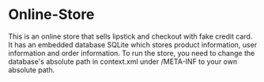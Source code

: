 # Online-Store
This is an online store that sells lipstick and checkout with fake credit card. It has an embedded database SQLite which stores product information, user information and order information. To run the store, you need to change the database's absolute path in context.xml under /META-INF to your own absolute path.

